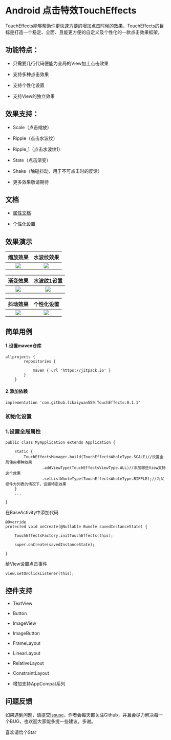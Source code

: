 # Android 点击特效TouchEffects

TouchEffects能够帮助你更快速方便的增加点击时候的效果，TouchEffects的目标是打造一个稳定、全面、且能更方便的自定义及个性化的一款点击效果框架。

## 功能特点：

- 只需要几行代码便能为全局的View加上点击效果

- 支持多种点击效果

- 支持个性化设置

- 支持View的独立效果

## 效果支持：

- Scale（点击缩放）

- Ripple（点击水波纹）

- Ripple_1（点击水波纹1）

- State（点击渐变）

- Shake（触碰抖动，用于不可点击时的反馈）

- 更多效果敬请期待

## 文档

- [属性文档](https://github.com/likaiyuan559/TouchEffects/blob/master/md/%E5%B1%9E%E6%80%A7%E6%96%87%E6%A1%A3.md)

- [个性化设置](https://github.com/likaiyuan559/TouchEffects/blob/master/md/%E4%B8%AA%E6%80%A7%E5%8C%96%E8%AE%BE%E7%BD%AE.md)

## 效果演示

| 缩放效果                                                                        | 水波纹效果                                                                        |
|:---------------------------------------------------------------------------:|:----------------------------------------------------------------------------:|
| ![](https://github.com/likaiyuan559/TouchEffects/blob/master/gif/scale.gif) | ![](https://github.com/likaiyuan559/TouchEffects/blob/master/gif/ripple.gif) |

| 渐变效果                                                                        | 水波纹1设置                                                                        |
|:---------------------------------------------------------------------------:|:-----------------------------------------------------------------------------:|
| ![](https://github.com/likaiyuan559/TouchEffects/blob/master/gif/state.gif) | ![](https://github.com/likaiyuan559/TouchEffects/blob/master/gif/ripple1.gif) |

| 抖动效果                                                                        | 个性化设置                                                                              |
|:---------------------------------------------------------------------------:|:----------------------------------------------------------------------------------:|
| ![](https://github.com/likaiyuan559/TouchEffects/blob/master/gif/shake.gif) | ![](https://github.com/likaiyuan559/TouchEffects/blob/master/gif/personalized.gif) |

## 简单用例

#### 1.设置maven仓库

```
allprojects {
        repositories {
            ...
            maven { url 'https://jitpack.io' }
        }
    }
```

#### 2.添加依赖

```
implementation 'com.github.likaiyuan559:TouchEffects:0.1.1'
```

### 初始化设置

### 1.设置全局属性

```
public class MyApplication extends Application {

    static {
        TouchEffectsManager.build(TouchEffectsWholeType.SCALE)//设置全局使用哪种效果
                .addViewType(TouchEffectsViewType.ALL)//添加哪些View支持这个效果
                .setListWholeType(TouchEffectsWholeType.RIPPLE);//为父控件为列表的情况下，设置特定效果
    }
    ...

}
```

在BaseActivity中添加代码

```
@Override
protected void onCreate(@Nullable Bundle savedInstanceState) {

    TouchEffectsFactory.initTouchEffects(this);

    super.onCreate(savedInstanceState);

}
```

给View设置点击事件

```
view.setOnClickListener(this);
```

## 控件支持

- TextView

- Button

- ImageView

- ImageButton

- FrameLayout

- LinearLayout

- RelativeLayout

- ConstraintLayout

- 增加支持AppCompat系列

## 问题反馈

如果遇到问题，请提交[Issuse](https://github.com/likaiyuan559/TouchEffects/issues)，作者会每天都关注Github，并且会尽力解决每一个BUG，也欢迎大家能多提一些建议，多谢。

喜欢请给个Star
